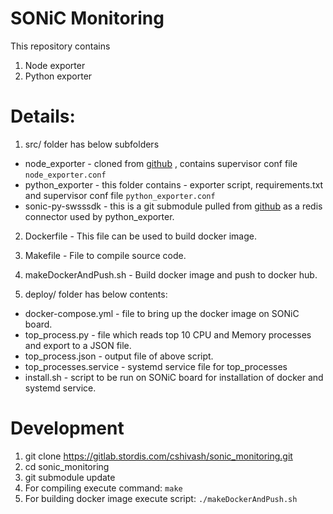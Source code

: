 # SONiC Monitoring

This repository contains 
1. Node exporter 
2. Python exporter

# Details:

1. src/ folder has below subfolders
- node_exporter - cloned from [github](https://github.com/prometheus/node_exporter) , contains supervisor conf file `node_exporter.conf`
- python_exporter - this folder contains - exporter script, requirements.txt and supervisor conf file `python_exporter.conf`
- sonic-py-swsssdk - this is a git submodule pulled from [github](https://github.com/Azure/sonic-py-swsssdk) as a redis connector used by python_exporter.

2. Dockerfile - This file can be used to build docker image.

3. Makefile -  File to compile source code.

4. makeDockerAndPush.sh -  Build docker image and push to docker hub.

5. deploy/ folder has below contents:
- docker-compose.yml - file to bring up the docker image on SONiC board.
- top_process.py - file which reads top 10 CPU and Memory processes and export to a JSON file.
- top_process.json - output file of above script.
- top_processes.service - systemd service file for top_processes
- install.sh  - script to be run on SONiC board for installation of docker and systemd service.

# Development

1. git clone https://gitlab.stordis.com/cshivash/sonic_monitoring.git
2. cd sonic_monitoring
3. git submodule update 
4. For compiling execute command: 
    `make`
5. For building docker image execute script:
    `./makeDockerAndPush.sh`

